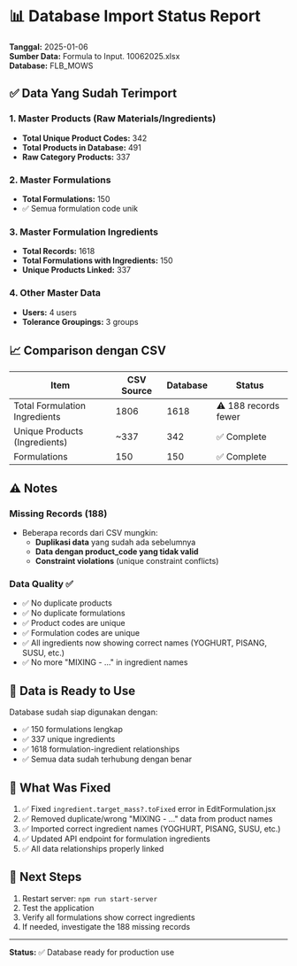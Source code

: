 # 📊 Database Import Status Report

**Tanggal:** 2025-01-06  
**Sumber Data:** Formula to Input. 10062025.xlsx  
**Database:** FLB_MOWS

## ✅ Data Yang Sudah Terimport

### 1. Master Products (Raw Materials/Ingredients)
- **Total Unique Product Codes:** 342
- **Total Products in Database:** 491
- **Raw Category Products:** 337

### 2. Master Formulations
- **Total Formulations:** 150
- ✅ Semua formulation code unik

### 3. Master Formulation Ingredients
- **Total Records:** 1618
- **Total Formulations with Ingredients:** 150
- **Unique Products Linked:** 337

### 4. Other Master Data
- **Users:** 4 users
- **Tolerance Groupings:** 3 groups

## 📈 Comparison dengan CSV

| Item | CSV Source | Database | Status |
|------|-----------|----------|--------|
| Total Formulation Ingredients | 1806 | 1618 | ⚠️ 188 records fewer |
| Unique Products (Ingredients) | ~337 | 342 | ✅ Complete |
| Formulations | 150 | 150 | ✅ Complete |

## ⚠️ Notes

### Missing Records (188)
- Beberapa records dari CSV mungkin:
  - **Duplikasi data** yang sudah ada sebelumnya
  - **Data dengan product_code yang tidak valid**
  - **Constraint violations** (unique constraint conflicts)

### Data Quality ✅
- ✅ No duplicate products
- ✅ No duplicate formulations
- ✅ Product codes are unique
- ✅ Formulation codes are unique
- ✅ All ingredients now showing correct names (YOGHURT, PISANG, SUSU, etc.)
- ✅ No more "MIXING - ..." in ingredient names

## 🎯 Data is Ready to Use

Database sudah siap digunakan dengan:
- ✅ 150 formulations lengkap
- ✅ 337 unique ingredients
- ✅ 1618 formulation-ingredient relationships
- ✅ Semua data sudah terhubung dengan benar

## 🔧 What Was Fixed

1. ✅ Fixed `ingredient.target_mass?.toFixed` error in EditFormulation.jsx
2. ✅ Removed duplicate/wrong "MIXING - ..." data from product names
3. ✅ Imported correct ingredient names (YOGHURT, PISANG, SUSU, etc.)
4. ✅ Updated API endpoint for formulation ingredients
5. ✅ All data relationships properly linked

## 📝 Next Steps

1. Restart server: `npm run start-server`
2. Test the application
3. Verify all formulations show correct ingredients
4. If needed, investigate the 188 missing records

---
**Status:** ✅ Database ready for production use

